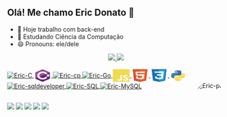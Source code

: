 ## Olá! Me chamo Eric Donato 👋

- 🔭 Hoje trabalho com back-end
- 🌱 Estudando Ciência da Computação
- 😄 Pronouns: ele/dele

<div align="center">
  <a href="https://github.com/EricDonat0">
  <img height="180em" src="https://github-readme-stats.vercel.app/api?username=EricDonat0&show_icons=true&theme=dracula&include_all_commits=true&count_private=true"/>
  <img height="180em" src="https://github-readme-stats.vercel.app/api/top-langs/?username=EricDonat0&layout=compact&langs_count=7&theme=dracula"/>
</div>

<div style="display: inline_block"><br>
  <img align="center" alt="Eric-C" height="30" width="40" src="https://cdn.jsdelivr.net/gh/devicons/devicon@latest/icons/c/c-original.svg">
  <img align="center" alt="Eric-Csharp" height="30" width="40" src="https://raw.githubusercontent.com/devicons/devicon/master/icons/csharp/csharp-original.svg">
  <img align="center" alt="Eric-cp" height="30" src="https://cdn.jsdelivr.net/gh/devicons/devicon@latest/icons/cplusplus/cplusplus-original.svg">
  <img align="center" alt="Eric-Go" height="30" src="https://cdn.jsdelivr.net/gh/devicons/devicon@latest/icons/go/go-original.svg">
  <img align="center" alt="Eric-Js" height="30" width="40" src="https://raw.githubusercontent.com/devicons/devicon/master/icons/javascript/javascript-plain.svg">
  <img align="center" alt="Eric-HTML" height="30" width="40" src="https://raw.githubusercontent.com/devicons/devicon/master/icons/html5/html5-original.svg">
  <img align="center" alt="Eric-CSS" height="30" width="40" src="https://raw.githubusercontent.com/devicons/devicon/master/icons/css3/css3-original.svg">
  <img align="center" alt="Eric-Python" height="30" width="40" src="https://raw.githubusercontent.com/devicons/devicon/master/icons/python/python-original.svg">
  <img align="center" alt="Eric-sqldeveloper" height="30" src="https://cdn.jsdelivr.net/gh/devicons/devicon@latest/icons/sqldeveloper/sqldeveloper-original.svg">
  <img align="center" alt="Eric-SQL" height="30" src="https://cdn.jsdelivr.net/gh/devicons/devicon@latest/icons/azuresqldatabase/azuresqldatabase-original.svg">
  <img align="center" alt="Eric-MySQL" height="30" src="https://cdn.jsdelivr.net/gh/devicons/devicon@latest/icons/mysql/mysql-original.svg">

  <img align="right" alt="Eric-pic" height="130" style="border-radius:50px;" src="https://media.discordapp.net/attachments/1241842591993958541/1258286488018485278/Gif.gif?ex=66b3a85c&is=66b256dc&hm=8a3bf00770cdc6cc4383eacad079a7fd458d4ae046f05cfc5c10bc8607ff7e42&=&width=683&height=683">
</div>

##

<div> 
  <a href="https://www.youtube.com/@EricDonato" target="_blank"><img src="https://img.shields.io/badge/YouTube-FF0000?style=for-the-badge&logo=youtube&logoColor=white" target="_blank"></a>
  <a href="https://www.instagram.com/eric_d.p/" target="_blank"><img src="https://img.shields.io/badge/-Instagram-%23E4405F?style=for-the-badge&logo=instagram&logoColor=white" target="_blank"></a>
  <a href="https://www.twitch.tv/eriguei" target="_blank"><img src="https://img.shields.io/badge/Twitch-9146FF?style=for-the-badge&logo=twitch&logoColor=white" target="_blank"></a>
  <a href = "mailto:ericdonato09@gmail.com"><img src="https://img.shields.io/badge/-Gmail-%23333?style=for-the-badge&logo=gmail&logoColor=white" target="_blank"></a>
  <a href="https://www.linkedin.com/in/eric-donato-259539239/" target="_blank"><img src="https://img.shields.io/badge/-LinkedIn-%230077B5?style=for-the-badge&logo=linkedin&logoColor=white" target="_blank"></a> 
</div>
